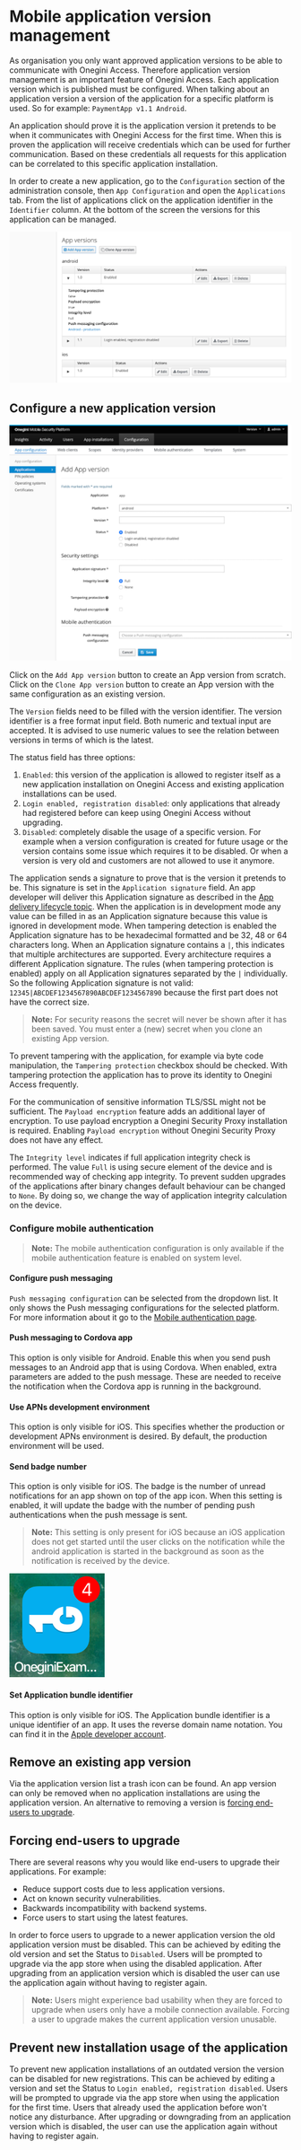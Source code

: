 # Mobile application version management

As organisation you only want approved application versions to be able to communicate with Onegini Access. Therefore application version management is an
important feature of Onegini Access. Each application version which is published must be configured. When talking about an application version a version of
the application for a specific platform is used. So for example: `PaymentApp v1.1 Android`. 

An application should prove it is the application version it pretends to be when it communicates with Onegini Access for the first time. When this is proven the 
application will receive credentials which can be used for further communication. Based on these credentials all requests for this application can be correlated
to this specific application installation.

In order to create a new application, go to the `Configuration` section of the administration console, then `App Configuration` and open the `Applications` tab. 
From the list of applications click on the application identifier in the `Identifier` column. At the bottom of the screen the versions for this application can 
be managed.

![App version list](img/app-version-list.png)

## Configure a new application version

![Add App version form](img/add-app-version-form.png)

Click on the `Add App version` button to create an App version from scratch. Click on the `Clone App version` button to create an App version with the same configuration as an existing version.

The `Version` fields need to be filled with the version identifier. The version identifier is a free format input field. Both numeric and textual input are accepted. It 
is advised to use numeric values to see the relation between versions in terms of which is the latest.

The status field has three options:

1. `Enabled`: this version of the application is allowed to register itself as a new application installation on Onegini Access and existing application installations can be used.
2. `Login enabled, registration disabled`: only applications that already had registered before can keep using Onegini Access without upgrading.
3. `Disabled`: completely disable the usage of a specific version. For example when a version configuration is created for future usage or the version contains some issue which requires it to be disabled. Or when a version is very old and customers are not allowed to use it anymore.

The application sends a signature to prove that is the version it pretends to be. This signature is set in the `Application signature` field. An app developer will
deliver this Application signature as described in the [App delivery lifecycle topic](../app-delivery-lifecycle/app-delivery-lifecycle.md#final-steps). When the application is in
development mode any value can be filled in as an Application signature because this value is ignored in development mode. When tampering detection is enabled the Application signature has to be hexadecimal 
formatted and be 32, 48 or 64 characters long. When an Application signature contains a `|`, this indicates that multiple architectures are supported. Every architecture requires a different Application signature.
The rules (when tampering protection is enabled) apply on all Application signatures separated by the `|` individually. So the following Application signature is not valid: 
`12345|ABCDEF1234567890ABCDEF1234567890` because the first part does not have the correct size.

>**Note:** For security reasons the secret will never be shown after it has been saved. You must enter a (new) secret when you clone an existing App version.

To prevent tampering with the application, for example via byte code manipulation, the `Tampering protection` checkbox should be checked. With tampering 
protection the application has to prove its identity to Onegini Access frequently.

For the communication of sensitive information TLS/SSL might not be sufficient. The `Payload encryption` feature adds an additional layer of encryption. To use
payload encryption a Onegini Security Proxy installation is required. Enabling `Payload encryption` without Onegini Security Proxy does not have any effect.

The `Integrity level` indicates if full application integrity check is performed. The value `Full` is using secure element of the device and is recommended way of checking app integrity. 
To prevent sudden upgrades of the applications after binary changes default behaviour can be changed  to `None`. By doing so, we change the way of application integrity calculation on the device.   

### Configure mobile authentication

>**Note:** The mobile authentication configuration is only available if the mobile authentication feature is enabled on system level.

#### Configure push messaging

`Push messaging configuration` can be selected from the dropdown list. It only shows the Push messaging configurations for the selected platform. For more 
information about it go to the [Mobile authentication page](../mobile-authentication/mobile-authentication.md).

#### Push messaging to Cordova app

This option is only visible for Android. Enable this when you send push messages to an Android app that is using Cordova. When enabled, extra
parameters are added to the push message. These are needed to receive the notification when the Cordova app is running in the background.

#### Use APNs development environment

This option is only visible for iOS. This specifies whether the production or development APNs environment is desired. By default, the production environment will be used.

#### Send badge number

This option is only visible for iOS. The badge is the number of unread notifications for an app shown on top of the app icon. When this setting is enabled, it will update the badge with the number of pending push authentications when the push message is sent.

>**Note:** This setting is only present for iOS because an iOS application does not get started until the user clicks on the notification while the android application is started in the background as soon as the notification is received by the device.

![iOS app icon with badge](img/ios-badge.png)

#### Set Application bundle identifier

This option is only visible for iOS. The Application bundle identifier is a unique identifier of an app. It uses the reverse domain name notation. You can find it in the [Apple developer account](https://developer.apple.com/account/ios/identifier/bundle).

## Remove an existing app version

Via the application version list a trash icon can be found. An app version can only be removed when no application installations are using the application 
version. An alternative to removing a version is [forcing end-users to upgrade](#forcing-end-users-to-upgrade).

## Forcing end-users to upgrade

There are several reasons why you would like end-users to upgrade their applications. For example:
* Reduce support costs due to less application versions.
* Act on known security vulnerabilities.
* Backwards incompatibility with backend systems.
* Force users to start using the latest features.

In order to force users to upgrade to a newer application version the old application version must be disabled. This can be achieved by editing the old version and 
set the Status to `Disabled`. Users will be prompted to upgrade via the app store when using the disabled application. After upgrading from an 
application version which is disabled the user can use the application again without having to register again.

>**Note:** Users might experience bad usability when they are forced to upgrade when users only have a mobile connection available. Forcing a user to upgrade 
makes the current application version unusable.

## Prevent new installation usage of the application

To prevent new application installations of an outdated version the version can be disabled for new registrations. This can be achieved by editing a version 
and set the Status to `Login enabled, registration disabled`. Users will be prompted to upgrade via the app store when using the application for the first time. 
Users that already used the application before won't notice any disturbance. After upgrading or downgrading from an application version which is disabled, the user
can use the application again without having to register again.

